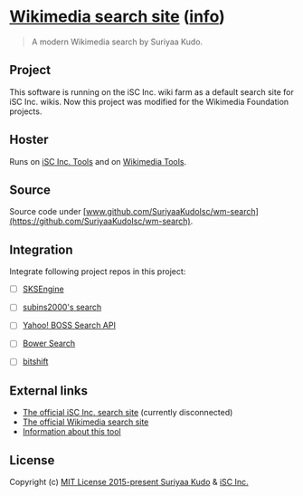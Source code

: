 # [Wikimedia search site](https://tools.wmflabs.org/search/) ([info](https://tools.wmflabs.org/?tool=search))

> A modern Wikimedia search by Suriyaa Kudo.


## Project

This software is running on the iSC Inc. wiki farm as a default search site for iSC Inc. wikis.
Now this project was modified for the Wikimedia Foundation projects.


## Hoster

Runs on [iSC Inc. Tools](http://tools.inc.isc) and on [Wikimedia Tools](http://tools.wmflabs.org/).


## Source

Source code under [www.github.com/SuriyaaKudoIsc/wm-search](https://github.com/SuriyaaKudoIsc/wm-search).


## Integration
Integrate following project repos in this project:
- [ ] [SKSEngine](https://github.com/SuriyaaKudoIsc/search)
- [ ] [subins2000's search](https://github.com/subins2000/search)
- [ ] [Yahoo! BOSS Search API](https://github.com/SuriyaaKudoIsc/BOSS-Search-API)
- [ ] [Bower Search](https://github.com/bower/search)
- [ ] [bitshift](https://github.com/earwig/bitshift)


## External links

* [The official iSC Inc. search site](https://tools.inc.isc/search/) (currently disconnected)
* [The official Wikimedia search site](https://tools.wmflabs.org/search/)
* [Information about this tool](https://tools.wmflabs.org/?tool=search)


## License

Copyright (c) [MIT License 2015-present Suriyaa Kudo](http://suriyaakudo.mit-license.org/) & [iSC Inc.](https://github.com/iSCInc)
